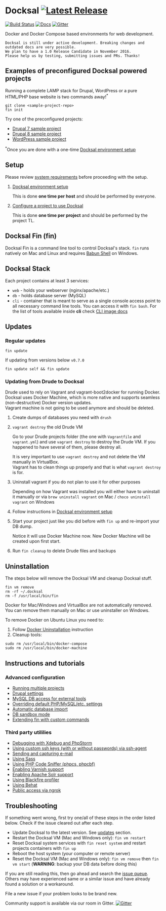 # Docksal [![Latest Release](https://img.shields.io/github/release/docksal/docksal.svg?style=flat-square)](https://github.com/docksal/docksal/releases/latest)

[![Build Status](https://img.shields.io/travis/docksal/docksal.svg?style=flat-square)](https://travis-ci.org/docksal/docksal)
[![Docs](https://readthedocs.org/projects/docksal/badge?version=master&style=flat-square)](http://docksal.readthedocs.io/en/master)
[![Gitter](https://img.shields.io/gitter/room/docksal/community-support.svg?style=flat-square)](https://gitter.im/docksal/community-support)

Docker and Docker Compose based environments for web development.

    Docksal is still under active development. Breaking changes and outdated docs are very possible.
    We plan to have a 1.0 Release Candidate in November 2016.  
    Please help us by testing, submitting issues and PRs. Thanks!


## Examples of preconfigured Docksal powered projects

Running a complete LAMP stack for Drupal, WordPress or a pure HTML/PHP base website is two commands away!<sup>*</sup>

```
git clone <sample-project-repo>
fin init
```

Try one of the preconfigured projects:

- [Drupal 7 sample project](https://github.com/docksal/drupal7)  
- [Drupal 8 sample project](https://github.com/docksal/drupal8)  
- [WordPress sample project](https://github.com/docksal/wordpress)

<sup>*</sup>Once you are done with a one-time [Docksal environment setup](/docs/env-setup.md)


<a name="setup"></a>
## Setup

Please review [system requirements](/docs/system-requirements.md) before proceeding with the setup.

1) [Docksal environment setup](/docs/env-setup.md)
    
    This is done **one time per host** and should be performed by everyone.

2) [Configure a project to use Docksal](/docs/project-setup.md)

    This is done **one time per project** and should be performed by the project TL.

<a name="fin"></a>
## Docksal Fin (fin)

Docksal Fin is a command line tool to control Docksal's stack. `fin` runs natively on Mac and Linux and requires [Babun Shell](http://babun.github.io) on Windows.

## Docksal Stack

Each project contains at least 3 services:
* `web` - holds your webserver (nginx/apache/etc.)
* `db` - holds database server (MySQL)
* `cli` - container that is meant to serve as a single console access point to all necessary command line tools. You can access it with `fin bash`. For the list of tools available inside **cli** check [CLI image docs](https://github.com/docksal/service-cli)

<a name="updates"></a>
## Updates

### Regular updates

```
fin update
```

If updating from versions below `v0.7.0`

```
fin update self && fin update
```

### Updating from Drude to Docksal

Drude used to rely on Vagrant and vagrant-boot2docker for running Docker.  
Docksal uses Docker Machine, which is more native and supports seamless (non-destructive) Docker version updates.  
Vagrant machine is not going to be used anymore and should be deleted.

1. Create dumps of databases you need with `drush`
2. `vagrant destroy` the old Drude VM

    Go to your Drude projects folder (the one with `Vagrantfile` and `vagrant.yml`) and use `vagrant destroy` to destroy the Drude VM. 
    If you happened to have several of them, please destroy all.
    
    It is very important to use `vagrant destroy` and not delete the VM manually in VirtualBox.  
    Vagrant has to clean things up properly and that is what `vagrant destroy` is for.     

3. Uninstall vagrant if you do not plan to use it for other purposes

    Depending on how Vagrant was installed you will either have to uninstall it manually or
    via `brew uninstall vagrant` on Mac / `choco uninstall vagrant` on Windows
    
4. Follow instructions in [Docksal environment setup](/docs/env-setup.md)
5. Start your project just like you did before with `fin up` and re-import your DB dump.

    Notice it will use Docker Machine now.
    New Docker Machine will be created upon first start.
    
6. Run `fin cleanup` to delete Drude files and backups


## Uninstallation

The steps below will remove the Docksal VM and cleanup Docksal stuff.

```
fin vm remove
rm -rf ~/.docksal
rm -f /usr/local/bin/fin
```

Docker for Mac/Windows and VirtualBox are not automatically removed. You can remove them manually on Mac or use uninstaller on Windows.

To remove Docker on Ubuntu Linux you need to:

1. Follow [Docker Uninstallation](https://docs.docker.com/engine/installation/linux/ubuntulinux/#/uninstallation) instruction
2. Cleanup tools:
```
sudo rm /usr/local/bin/docker-compose
sudo rm /usr/local/bin/docker-machine
```

<a name="instructions"></a>
## Instructions and tutorials

### Advanced configuration
- [Running multiple projects](/docs/multiple-projects.md)
- [Drupal settings](/docs/drupal-settings.md)
- [MySQL DB access for external tools](/docs/db-access.md)
- [Overriding default PHP/MySQL/etc. settings](/docs/settings.md)
- [Automatic database import](docs/db-import.md)
- [DB sandbox mode](/docs/db-sandbox.md)
- [Extending fin with custom commands](/docs/custom-commands.md)

### Third party utililies
- [Debugging with Xdebug and PhpStorm](/docs/xdebug.md)
- [Using custom ssh keys (with or without passwords) via ssh-agent](/docs/ssh-agent.md)
- [Sending and capturing e-mail](/docs/mail.md)
- [Using Sass](/docs/sass.md)
- [Using PHP Code Sniffer (phpcs, phpcbf)](/docs/phpcs.md)
- [Enabling Varnish support](/docs/varnish.md)
- [Enabling Apache Solr support](/docs/apache-solr.md)
- [Using Blackfire profiler](/docs/blackfire.md)
- [Using Behat](/docs/behat.md)
- [Public access via ngrok](/docs/public-access.md)

<a name="troubleshooting"></a>
## Troubleshooting

If something went wrong, first try one/all of these steps in the order listed below.
Check if the issue cleared out after each step.

- Update Docksal to the latest version. See [updates](#updates) section.
- Restart the Docksal VM (Mac and Windows only): `fin vm restart`
- Reset Docksal system services with `fin reset system` and restart projects containers with `fin up`
- Reboot the host system (your computer or remote server)
- Reset the Docksal VM (Mac and Windows only): `fin vm remove` then `fin vm start` (**WARNING**: backup your DB data before doing this)

If you are still reading this, then go ahead and search the [issue queue](https://github.com/docksal/docksal/issues). 
Others may have experienced same or a similar issue and have already found a solution or a workaround.

File a new issue if your problem looks to be brand new.

Community support is available via our room in Gitter. [![Gitter](https://img.shields.io/gitter/room/docksal/community-support.svg?style=flat-square)](https://gitter.im/docksal/community-support)
